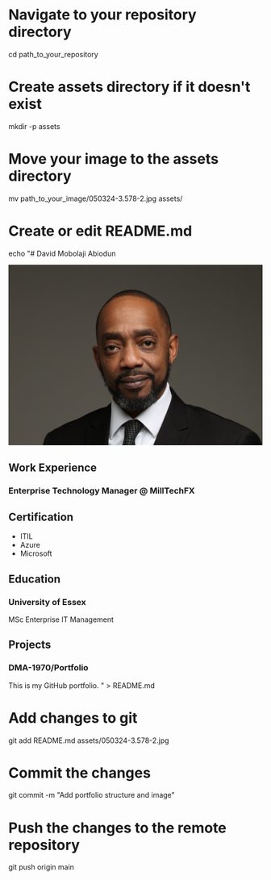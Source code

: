 # Navigate to your repository directory
cd path_to_your_repository

# Create assets directory if it doesn't exist
mkdir -p assets

# Move your image to the assets directory
mv path_to_your_image/050324-3.578-2.jpg assets/

# Create or edit README.md
echo "# David Mobolaji Abiodun

![David Mobolaji Abiodun](assets/050324-3.578-2.jpg)

## Work Experience
### Enterprise Technology Manager @ MillTechFX

## Certification
- ITIL
- Azure
- Microsoft

## Education
### University of Essex
MSc Enterprise IT Management

## Projects
### DMA-1970/Portfolio
This is my GitHub portfolio.
" > README.md

# Add changes to git
git add README.md assets/050324-3.578-2.jpg

# Commit the changes
git commit -m "Add portfolio structure and image"

# Push the changes to the remote repository
git push origin main
